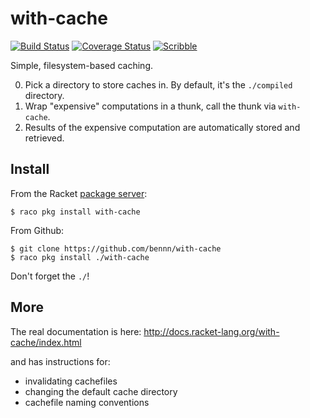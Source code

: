 with-cache
===
[![Build Status](https://travis-ci.org/bennn/with-cache.svg)](https://travis-ci.org/bennn/with-cache)
[![Coverage Status](https://coveralls.io/repos/bennn/with-cache/badge.svg?branch=master&service=github)](https://coveralls.io/github/bennn/with-cache?branch=master)
[![Scribble](https://img.shields.io/badge/Docs-Scribble-blue.svg)](http://docs.racket-lang.org/with-cache/index.html)

Simple, filesystem-based caching.

0. Pick a directory to store caches in.
   By default, it's the `./compiled` directory.
1. Wrap "expensive" computations in a thunk, call the thunk via `with-cache`.
2. Results of the expensive computation are automatically stored and retrieved.


Install
---

From the Racket [package server](pkgs.racket-lang.org):

```
$ raco pkg install with-cache
```

From Github:

```
$ git clone https://github.com/bennn/with-cache
$ raco pkg install ./with-cache
```

Don't forget the `./`!


More
---

The real documentation is here:
http://docs.racket-lang.org/with-cache/index.html

and has instructions for:
- invalidating cachefiles
- changing the default cache directory
- cachefile naming conventions

